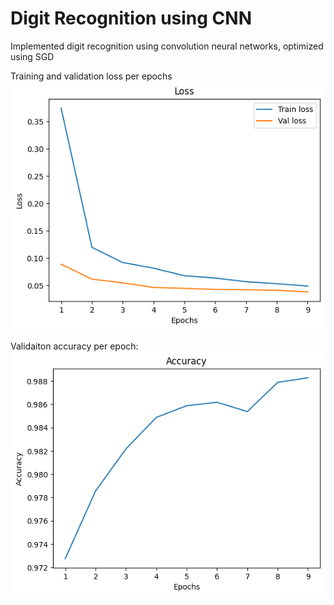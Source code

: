 # Digit Recognition using CNN
Implemented digit recognition using convolution neural networks, optimized using SGD  

Training and validation loss per epochs
![train_val_loss](./train_val_loss.png)

Validaiton accuracy per epoch: 
![accuracy](./accuracy.png)